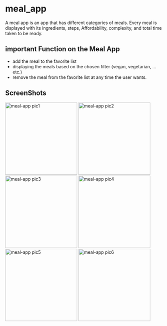# meal_app

A meal app is an app that has different categories of meals. Every meal is displayed with its ingredients, steps, Affordability, complexity, and total time taken to be ready.


## important Function on the Meal App

- add the meal to the favorite list
- displaying the meals based on the chosen filter (vegan, vegetarian, ... etc.)
- remove the meal from the favorite list at any time the user wants.


## ScreenShots

<img width="230" alt="meal-app pic1" src="https://user-images.githubusercontent.com/106339248/172024801-f219f52c-6627-4ea9-963f-d373368cafcf.png"> <img width="230" alt="meal-app pic2" src="https://user-images.githubusercontent.com/106339248/172024903-1127a846-27ac-4432-90de-59380f2ec581.png">
<img width="230" alt="meal-app pic3" src="https://user-images.githubusercontent.com/106339248/172024905-d51a5e88-e57a-40f8-a9bb-df28cceef269.png">
<img width="230" alt="meal-app pic4" src="https://user-images.githubusercontent.com/106339248/172024908-6e500c28-612e-42e6-a00a-8d8a76f92896.png">
<img width="230" alt="meal-app pic5" src="https://user-images.githubusercontent.com/106339248/172024910-04345930-0454-4789-a1b0-fa5a53cf9571.png">
<img width="230" alt="meal-app pic6" src="https://user-images.githubusercontent.com/106339248/172024911-ec4a884f-2701-46ce-8f35-8e606a4fe65c.png">
